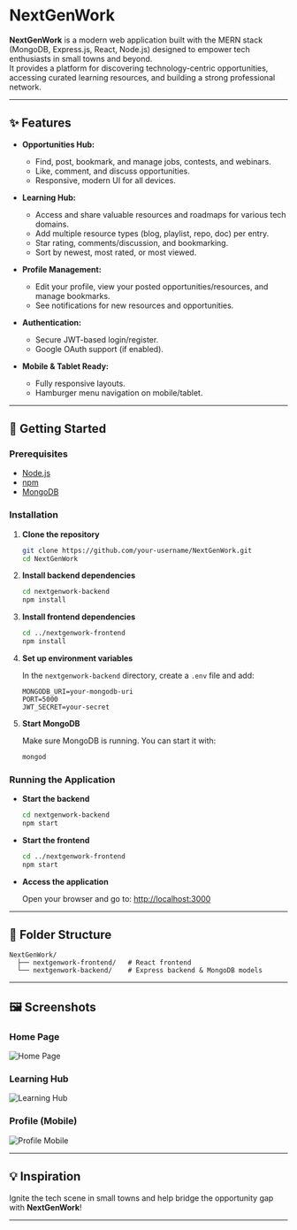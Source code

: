 # NextGenWork

**NextGenWork** is a modern web application built with the MERN stack (MongoDB, Express.js, React, Node.js) designed to empower tech enthusiasts in small towns and beyond.  
It provides a platform for discovering technology-centric opportunities, accessing curated learning resources, and building a strong professional network.

---

## ✨ Features

- **Opportunities Hub:**  
  - Find, post, bookmark, and manage jobs, contests, and webinars.
  - Like, comment, and discuss opportunities.
  - Responsive, modern UI for all devices.

- **Learning Hub:**  
  - Access and share valuable resources and roadmaps for various tech domains.
  - Add multiple resource types (blog, playlist, repo, doc) per entry.
  - Star rating, comments/discussion, and bookmarking.
  - Sort by newest, most rated, or most viewed.

- **Profile Management:**  
  - Edit your profile, view your posted opportunities/resources, and manage bookmarks.
  - See notifications for new resources and opportunities.

- **Authentication:**  
  - Secure JWT-based login/register.
  - Google OAuth support (if enabled).

- **Mobile & Tablet Ready:**  
  - Fully responsive layouts.
  - Hamburger menu navigation on mobile/tablet.

---

## 🚀 Getting Started

### Prerequisites

- [Node.js](https://nodejs.org/)
- [npm](https://www.npmjs.com/)
- [MongoDB](https://www.mongodb.com/)

### Installation

1. **Clone the repository**
    ```bash
    git clone https://github.com/your-username/NextGenWork.git
    cd NextGenWork
    ```

2. **Install backend dependencies**
    ```bash
    cd nextgenwork-backend
    npm install
    ```

3. **Install frontend dependencies**
    ```bash
    cd ../nextgenwork-frontend
    npm install
    ```

4. **Set up environment variables**

    In the `nextgenwork-backend` directory, create a `.env` file and add:
    ```
    MONGODB_URI=your-mongodb-uri
    PORT=5000
    JWT_SECRET=your-secret
    ```

5. **Start MongoDB**

    Make sure MongoDB is running. You can start it with:
    ```bash
    mongod
    ```

### Running the Application

- **Start the backend**
    ```bash
    cd nextgenwork-backend
    npm start
    ```

- **Start the frontend**
    ```bash
    cd ../nextgenwork-frontend
    npm start
    ```

- **Access the application**

    Open your browser and go to: [http://localhost:3000](http://localhost:3000)

---

## 📁 Folder Structure

```
NextGenWork/
  ├── nextgenwork-frontend/   # React frontend
  └── nextgenwork-backend/    # Express backend & MongoDB models
```

---

## 🖼️ Screenshots

### Home Page
![Home Page](./screenshots/home.png)

### Learning Hub
![Learning Hub](./screenshots/learning-hub.png)

### Profile (Mobile)
![Profile Mobile](./screenshots/profile-mobile.png)

---

## 💡 Inspiration

Ignite the tech scene in small towns and help bridge the opportunity gap with **NextGenWork**!

---


